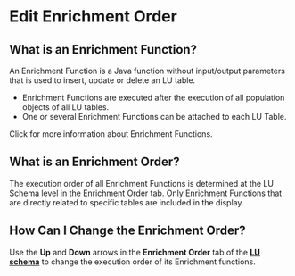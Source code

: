 # Edit Enrichment Order

## What is an Enrichment Function?
An Enrichment Function is a Java function without input/output parameters that is used to insert, update or delete an LU table.
* Enrichment Functions are executed after the execution of all population objects of  all LU tables. 
* One or several Enrichment Functions can be attached to each LU Table.

Click for more information about Enrichment Functions. 

## What is an Enrichment Order?
The execution order of all Enrichment Functions is determined at the LU Schema level in the Enrichment Order tab. Only Enrichment Functions that are directly related to specific   tables are included in the display.

## How Can I Change the Enrichment Order? 
Use the **Up** and **Down** arrows in the **Enrichment Order** tab of the [**LU schema**](https://github.com/k2view-academy/K2View-Academy/blob/master/articles/03_logical_units/03_LU_schema_window.md) to change the execution order of its Enrichment functions. 
